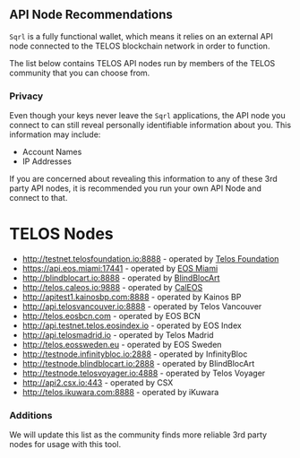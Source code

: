 ## API Node Recommendations

`Sqrl` is a fully functional wallet, which means it relies on an external API node connected to the TELOS blockchain network in order to function.

The list below contains TELOS API nodes run by members of the TELOS community that you can choose from.

### Privacy

Even though your keys never leave the `Sqrl` applications, the API node you connect to can still reveal personally identifiable information about you. This information may include:

- Account Names
- IP Addresses

If you are concerned about revealing this information to any of these 3rd party API nodes, it is recommended you run your own API Node and connect to that.

# TELOS Nodes

- http://testnet.telosfoundation.io:8888 - operated by [Telos Foundation](https://telosfoundation.io)
- https://api.eos.miami:17441 - operated by [EOS Miami](https://eos.miami/)
- http://blindblocart.io:8888 - operated by [BlindBlocArt](http://blindblocart.io/)
- http://telos.caleos.io:9888 - operated by [CalEOS](http://caleos.io)
- http://apitest1.kainosbp.com:8888 - operated by Kainos BP
- http://api.telosvancouver.io:8888 - operated by Telos Vancouver 
- http://telos.eosbcn.com - operated by EOS BCN
- http://api.testnet.telos.eosindex.io - operated by EOS Index
- http://api.telosmadrid.io - operated by Telos Madrid
- http://telos.eossweden.eu - operated by EOS Sweden
- http://testnode.infinitybloc.io:2888 - operated by InfinityBloc
- http://testnode.blindblocart.io:2888 - operated by BlindBlocArt
- http://testnode.telosvoyager.io:4888 - operated by Telos Voyager
- http://api2.csx.io:443 - operated by CSX
- http://telos.ikuwara.com:8888 - operated by iKuwara

### Additions

We will update this list as the community finds more reliable 3rd party nodes for usage with this tool.
